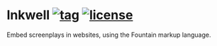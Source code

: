 
Inkwell [![tag][]][v] [![license][]][mit]
=========================================

Embed screenplays in websites, using the Fountain markup language.


[license]: <http://img.shields.io/:license-MIT-blue.svg>
[mit]: <http://bescott.mit-license.org/>
[tag]: <https://img.shields.io/badge/version-0.1.0-red.svg>
[v]: <https://github.com/evan-erdos/inkwell/releases/tag/0.1.0/>

